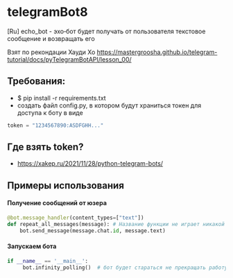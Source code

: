 # telegramBot8

[Ru] echo_bot - эхо‑бот будет получать от пользователя текстовое сообщение и возвращать его

Взят по рекондации Хауди Хо https://mastergroosha.github.io/telegram-tutorial/docs/pyTelegramBotAPI/lesson_00/

## Требования:
* $ pip install -r requirements.txt
* создать файл config.py, в котором будут храниться токен для доступа к боту в виде
```python 
token = "1234567890:ASDFGHH..."
```

## Где взять token?
* https://xakep.ru/2021/11/28/python-telegram-bots/

## Примеры использования

#### Получение сообщений от юзера
```python
@bot.message_handler(content_types=["text"])
def repeat_all_messages(message): # Название функции не играет никакой роли
    bot.send_message(message.chat.id, message.text)
```

#### Запускаем бота
```python
if __name__ == '__main__':
     bot.infinity_polling()  # бот будет стараться не прекращать работу при возникновении каких-либо ошибок
```